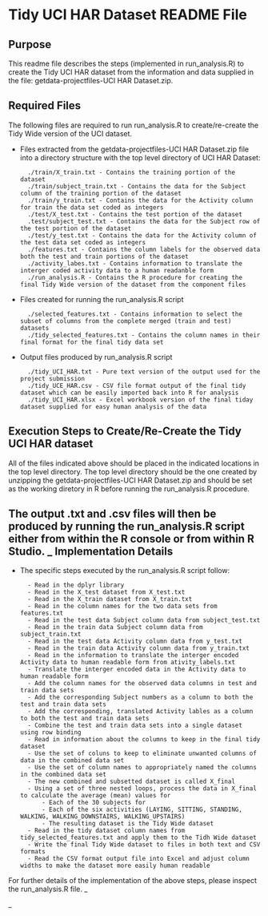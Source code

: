Tidy UCI HAR Dataset README File
================================

Purpose
-------

This readme file describes the steps (implemented in run_analysis.R) to create the Tidy UCI HAR dataset from the information and data supplied in the file: getdata-projectfiles-UCI HAR Dataset.zip.


Required Files
--------------

The following files are required to run run_analysis.R to create/re-create the Tidy Wide version of the UCI dataset.

* Files extracted from the getdata-projectfiles-UCI HAR Dataset.zip file into a directory structure with the top level directory of UCI HAR Dataset:

		./train/X_train.txt - Contains the training portion of the dataset
		./train/subject_train.txt - Contains the data for the Subject column of the training portion of the dataset
		./train/y_train.txt - Contains the data for the Activity column for train the data set coded as integers
		./test/X_test.txt - Contains the test portion of the dataset
		.test/subject_test.txt - Contains the data for the Subject row of the test portion of the dataset
		./test/y_test.txt - Contains the data for the Activity column of the test data set coded as integers
		./features.txt - Contains the column labels for the observed data both the test and train portions of the dataset
		./activity_labes.txt - Contains information to translate the interger coded activity data to a human readanble form
		./run_analysis.R - Contains the R procedure for creating the final Tidy Wide version of the dataset from the component files
		
* Files created for running the run_analysis.R script

		./selected_features.txt - Contains information to select the subset of columns from the complete merged (train and test) datasets
		./tidy_selected_features.txt - Contains the column names in their final format for the final tidy data set
		
* Output files produced by run_analysis.R script

		./tidy_UCI_HAR.txt - Pure text version of the output used for the project submission
		./tidy_UCE_HAR.csv - CSV file format output of the final tidy dataset which can be easily imported back into R for analysis
		./tidy_UCI_HAR.xlsx - Excel workbook version of the final tiday dataset supplied for easy human analysis of the data
		


Execution Steps to Create/Re-Create the Tidy UCI HAR dataset
------------------------------------------------------------

All of the files indicated above should be placed in the indicated locations in the top level directory.  The top level directory should be the one created by unzipping the getdata-projectfiles-UCI HAR Dataset.zip and should be set as the working diretory in R before running the run_analysis.R procedure.

The output .txt and .csv files will then be produced by running the run_analysis.R script either from within the R console or from within R Studio.
_
Implementation Details
-----------------------

* The specific steps executed by the run_analysis.R script follow:

		- Read in the dplyr library
		- Read in the X_test dataset from X_test.txt
		- Read in the X_train dataset from X_train.txt
		- Read in the column names for the two data sets from features.txt
		- Read in the test data Subject column data from subject_test.txt
		- Read in the train data Subject column data from subject_train.txt
		- Read in the test data Activity column data from y_test.txt
		- Read in the train data Activity column data from y_train.txt
		- Read in the information to translate the interger encoded Activity data to human readable form from ativity_labels.txt
		- Translate the interger encoded data in the Activity data to human readable form
		- Add the column names for the observed data columns in test and train data sets
		- Add the corresponding Subject numbers as a column to both the test and train data sets
		- Add the corresponding, translated Activity lables as a column to both the test and train data sets
		- Combine the test and train data sets into a single dataset using row binding
		- Read in information about the columns to keep in the final tidy dataset
		- Use the set of coluns to keep to eliminate unwanted columns of data in the combined data set
		- Use the set of column names to appropriately named the columns in the combined data set
		- The new combined and subsetted dataset is called X_final
		- Using a set of three nested loops, process the data in X_final to calculate the average (mean) values for
			- Each of the 30 subjects for
			- Each of the six activities (LAYING, SITTING, STANDING, WALKING, WALKING_DOWNSTAIRS, WALKING_UPSTAIRS)
			- The resulting dataset is the Tidy Wide dataset
		- Read in the tidy dataset column names from tidy_selected_features.txt and apply them to the Tidh Wide dataset
		- Write the final Tidy Wide dataset to files in both text and CSV formats
		- Read the CSV format output file into Excel and adjust column widths to make the dataset more easily human readable
		

For further details of the implementation of the above steps, please inspect the run_analysis.R file.
_

_






